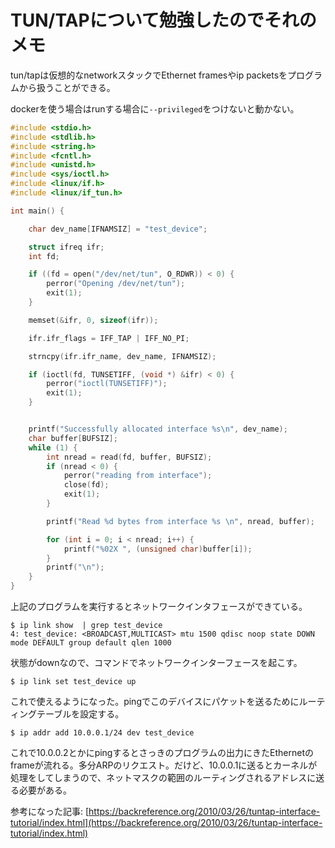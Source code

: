 <script context="module">
    export let metadata = {
        title: "TUN/TAPのメモ",
        date: "2023-06-17 17:00:00",
        description: "TUN/TAPを試して見たのでメモを残しておく。",
    };
</script>

# TUN/TAPについて勉強したのでそれのメモ

tun/tapは仮想的なnetworkスタックでEthernet framesやip packetsをプログラムから扱うことができる。

dockerを使う場合はrunする場合に`--privileged`をつけないと動かない。

```c
#include <stdio.h>
#include <stdlib.h>
#include <string.h>
#include <fcntl.h>
#include <unistd.h>
#include <sys/ioctl.h>
#include <linux/if.h>
#include <linux/if_tun.h>

int main() {

    char dev_name[IFNAMSIZ] = "test_device";

    struct ifreq ifr;
    int fd;

    if ((fd = open("/dev/net/tun", O_RDWR)) < 0) {
        perror("Opening /dev/net/tun");
        exit(1);
    }

    memset(&ifr, 0, sizeof(ifr));

    ifr.ifr_flags = IFF_TAP | IFF_NO_PI;

    strncpy(ifr.ifr_name, dev_name, IFNAMSIZ);

    if (ioctl(fd, TUNSETIFF, (void *) &ifr) < 0) {
        perror("ioctl(TUNSETIFF)");
        exit(1);
    }


    printf("Successfully allocated interface %s\n", dev_name);
    char buffer[BUFSIZ];
    while (1) {
        int nread = read(fd, buffer, BUFSIZ);
        if (nread < 0) {
            perror("reading from interface");
            close(fd);
            exit(1);
        }

        printf("Read %d bytes from interface %s \n", nread, buffer);

        for (int i = 0; i < nread; i++) {
            printf("%02X ", (unsigned char)buffer[i]);
        }
        printf("\n");
    }
}
```

上記のプログラムを実行するとネットワークインタフェースができている。

```shell
$ ip link show  | grep test_device
4: test_device: <BROADCAST,MULTICAST> mtu 1500 qdisc noop state DOWN mode DEFAULT group default qlen 1000
```

状態がdownなので、コマンドでネットワークインターフェースを起こす。

```shell
$ ip link set test_device up
```

これで使えるようになった。pingでこのデバイスにパケットを送るためにルーティングテーブルを設定する。

```shell
$ ip addr add 10.0.0.1/24 dev test_device
```

これで10.0.0.2とかにpingするとさっきのプログラムの出力にきたEthernetのframeが流れる。多分ARPのリクエスト。だけど、10.0.0.1に送るとカーネルが処理をしてしまうので、ネットマスクの範囲のルーティングされるアドレスに送る必要がある。

参考になった記事:
 [https://backreference.org/2010/03/26/tuntap-interface-tutorial/index.html](https://backreference.org/2010/03/26/tuntap-interface-tutorial/index.html)